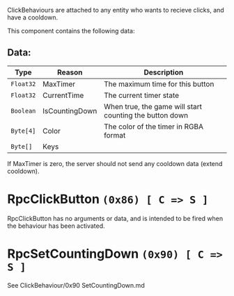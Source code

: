 ClickBehaviours are attached to any entity who wants to recieve clicks, and have a cooldown.

This component contains the following data:

## Data:
|Type|Reason|Description|
|-|-|-|
|`Float32`|MaxTimer|The maximum time for this button|
|`Float32`|CurrentTime|The current timer state|
|`Boolean`|IsCountingDown|When true, the game will start counting the button down|
|`Byte[4]`|Color|The color of the timer in RGBA format|
|`Byte[]` |Keys|

If MaxTimer is zero, the server should not send any cooldown data (extend cooldown).

# RpcClickButton `(0x86) [ C => S ]`

RpcClickButton has no arguments or data, and is intended to be fired when the behaviour has been activated.

# RpcSetCountingDown `(0x90) [ C => S ]`

See ClickBehaviour/0x90 SetCountingDown.md